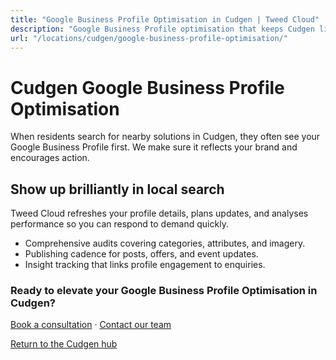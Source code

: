 ```yaml
---
title: "Google Business Profile Optimisation in Cudgen | Tweed Cloud"
description: "Google Business Profile optimisation that keeps Cudgen listings accurate and engaging."
url: "/locations/cudgen/google-business-profile-optimisation/"
---
```


# Cudgen Google Business Profile Optimisation

When residents search for nearby solutions in Cudgen, they often see your Google Business Profile first. We make sure it reflects your brand and encourages action.

## Show up brilliantly in local search

Tweed Cloud refreshes your profile details, plans updates, and analyses performance so you can respond to demand quickly.

- Comprehensive audits covering categories, attributes, and imagery.
- Publishing cadence for posts, offers, and event updates.
- Insight tracking that links profile engagement to enquiries.

### Ready to elevate your Google Business Profile Optimisation in Cudgen?

[Book a consultation](/consultation/) · [Contact our team](/contact/)

[Return to the Cudgen hub](/locations/cudgen/)
